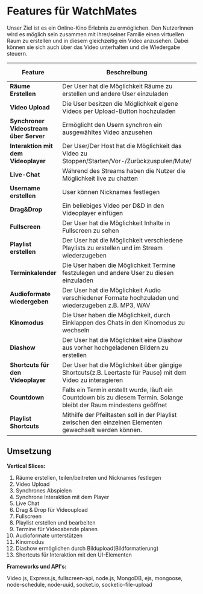 # Features für WatchMates

Unser Ziel ist es ein Online-Kino Erlebnis zu ermöglichen. Den NutzerInnen wird es möglich sein zusammen mit ihrer/seiner Familie einen virtuellen Raum zu erstellen und in diesem gleichzeitig ein Video anzusehen. Dabei können sie sich auch über das Video unterhalten und die Wiedergabe steuern. 


| Feature | Beschreibung | Priorität | Geschätzter Aufwand | Betroffene Schichten |
|---------|--------------|-----------|--------------------|---------------------|
| **Räume Erstellen** | Der User hat die Möglichkeit Räume zu erstellen und andere User einzuladen | "kritisch" | 3 Tage | User2User-Interaktion |
| **Video Upload** | Die User besitzen die Möglichkeit eigene Videos per Upload-Button hochzuladen | "kritisch" | 1 Tag | User Interface |
| **Synchroner Videostream über Server** | Ermöglicht den Usern synchron ein ausgewähltes Video anzusehen | "kritisch" | 2-3 Tage | Server |
| **Interaktion mit dem Videoplayer** | Der User/Der Host hat die Möglichkeit das Video zu Stoppen/Starten/Vor-/Zurückzuspulen/Mute/ | "kritisch" | 2-3 Tage | User-Server-Kommunikation |
| **Live-Chat** | Während des Streams haben die Nutzer die Möglichkeit live zu chatten | "hoch" | 2 Tage | User Interface |
| **Username erstellen** | User können Nicknames festlegen | "hoch" | 2 Tag | Server |
| **Drag&Drop** | Ein beliebiges Video per D&D in den Videoplayer einfügen | "hoch" | 1 Tag | User Interface |
| **Fullscreen** | Der User hat die Möglichkeit Inhalte in Fullscreen zu sehen| "hoch" | 1 Tag | Funktionalität des Players |
| **Playlist erstellen** | Der User hat die Möglichkeit verschiedene Playlists zu erstellen und im Stream wiederzugeben | "mittel" | 1 Tage | User Interface |
| **Terminkalender** | Die User haben die Möglichkeit Termine festzulegen und andere User zu diesen einzuladen | "mittel" | 2 Tage | User Interface |
| **Audioformate wiedergeben** | Der User hat die Möglichkeit Audio verschiedener Formate hochzuladen und wiederzugeben z.B. MP3, WAV | "mittel" | 2 Tag | Funktionalität des Players |
| **Kinomodus** | Die User haben die Möglichkeit, durch Einklappen des Chats in den Kinomodus zu wechseln | "nice-to-have" | 1 Tage | Funktionalität des Players |
| **Diashow** | Der User hat die Möglichkeit eine Diashow aus vorher hochgeladenen Bildern zu erstellen | "nice-to-have" | 2 Tage | User-Server-Kommunikation |
| **Shortcuts für den Videoplayer** | Der User hat die Möglichkeit über gängige Shortcuts(z.B. Leertaste für Pause) mit dem Video zu interagieren | "nice-to-have" | 1 Tage | User-Server-Kommunikation |
| **Countdown** | Falls ein Termin erstellt wurde, läuft ein Countdown bis zu diesem Termin. Solange bleibt der Raum mindestens geöffnet | "nice-to-have" | 1 Tage | Funktionalität des Players |
| **Playlist Shortcuts** | Mithilfe der Pfeiltasten soll in der Playlist zwischen den einzelnen Elementen gewechselt werden können. | "nice-to-have" | 1 Tage | Funktionalität des Players |


## Umsetzung

**Vertical Slices:**
1. Räume erstellen, teilen/beitreten und Nicknames festlegen
2. Video Upload
3. Synchrones Abspielen
4. Synchrone Interaktion mit dem Player
5. Live Chat
6. Drag & Drop für Videoupload
7. Fullscreen
8. Playlist erstellen und bearbeiten
9. Termine für Videoabende planen
10. Audioformate unterstützen
11. Kinomodus
12. Diashow ermöglichen durch Bildupload(Bildformatierung)
13. Shortcuts für Interaktion mit den UI-Elementen

**Frameworks und API's:**

Video.js, Express.js, fullscreen-api, node.js, MongoDB, ejs, mongoose, node-schedule, node-uuid, socket.io, socketio-file-upload
